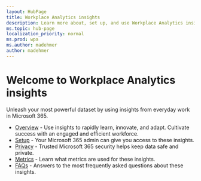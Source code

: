 ```yaml
---
layout: HubPage
title: Workplace Analytics insights
description: Learn more about, set up, and use Workplace Analytics insights
ms.topic: hub-page
localization_priority: normal 
ms.prod: wpa
ms.author: madehmer
author: madehmer
---
```


# Welcome to Workplace Analytics insights 

Unleash your most powerful dataset by using insights from everyday work in Microsoft 365. 

* [Overview](intro.md) - Use insights to rapidly learn, innovate, and adapt. Cultivate success with an engaged and efficient workforce. 
* [Setup](setup.md) - Your Microsoft 365 admin can give you access to these insights. 
* [Privacy](privacy.md) - Trusted Microsoft 365 security helps keep data safe and private.
* [Metrics](metrics.md) - Learn what metrics are used for these insights. 
* [FAQs](faqs.md) - Answers to the most frequently asked questions about these insights.
